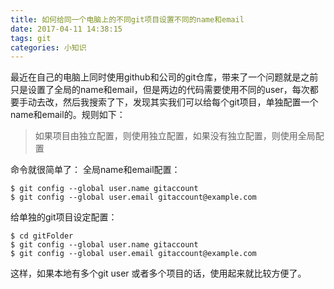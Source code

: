 ```yaml
---
title: 如何给同一个电脑上的不同git项目设置不同的name和email
date: 2017-04-11 14:38:15
tags: git
categories: 小知识
---
```


最近在自己的电脑上同时使用github和公司的git仓库，带来了一个问题就是之前只是设置了全局的name和email，但是两边的代码需要使用不同的user，每次都要手动去改，然后我搜索了下，发现其实我们可以给每个git项目，单独配置一个name和email的。规则如下：

> 如果项目由独立配置，则使用独立配置，如果没有独立配置，则使用全局配置

命令就很简单了：
全局name和email配置：

```
$ git config --global user.name gitaccount
$ git config --global user.email gitaccount@example.com
```

给单独的git项目设定配置：

```
$ cd gitFolder
$ git config --global user.name gitaccount
$ git config --global user.email gitaccount@example.com
```

这样，如果本地有多个git user 或者多个项目的话，使用起来就比较方便了。
